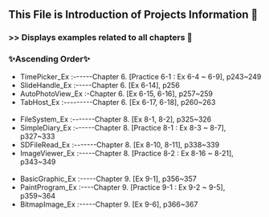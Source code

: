 ## This File is Introduction of Projects Information 👀

### >> Displays examples related to all chapters 📑

### ✨Ascending Order✨

* TimePicker_Ex :------Chapter 6. [Practice 6-1 : Ex 6-4 ~ 6-9], p243~249
* SlideHandle_Ex :-----Chapter 6. [Ex 6-14], p256
* AutoPhotoView_Ex :-Chapter 6. [Ex 6-15, 6-16], p257~259
* TabHost_Ex :---------Chapter 6. [Ex 6-17, 6-18], p260~263
<br></br>
* FileSystem_Ex :-------Chapter 8. [Ex 8-1, 8-2], p325~326
* SimpleDiary_Ex :------Chapter 8. [Practice 8-1 : Ex 8-3 ~ 8-7], p327~333
* SDFileRead_Ex :-------Chapter 8. [Ex 8-10, 8-11], p338~339
* ImageViewer_Ex :-----Chapter 8. [Practice 8-2 : Ex 8-16 ~ 8-21], p343~349
<br></br>
* BasicGraphic_Ex :-----Chapter 9. [Ex 9-1], p356~357
* PaintProgram_Ex :----Chapter 9. [Practice 9-1 : Ex 9-2 ~ 9-5], p359~364
* BitmapImage_Ex :-----Chapter 9. [Ex 9-6], p366~367

